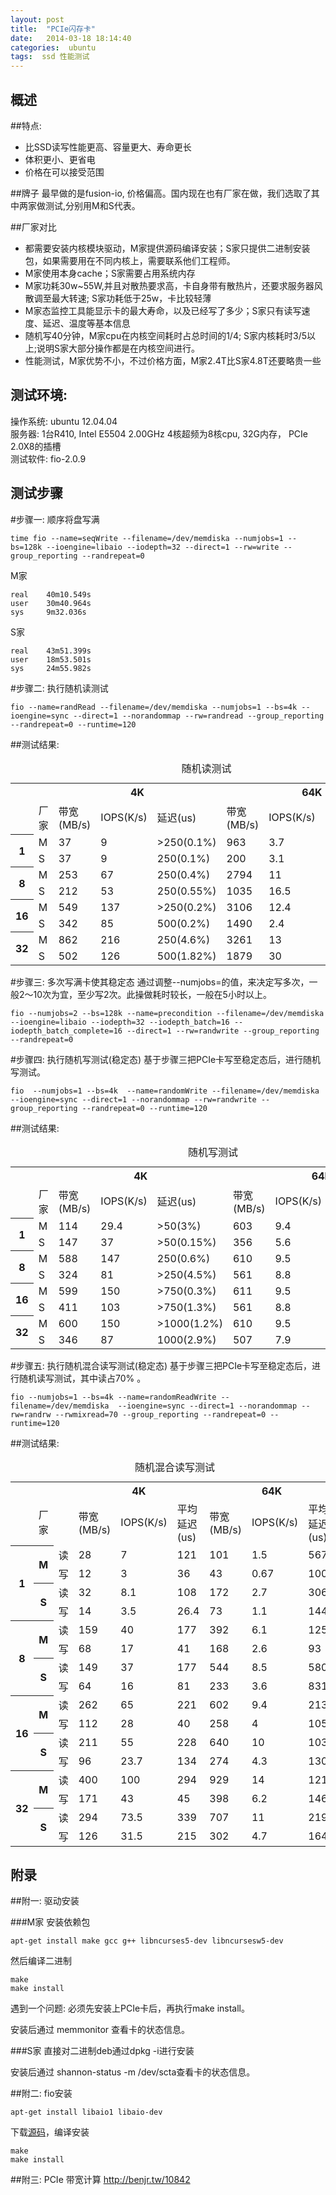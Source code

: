 ```yaml
---
layout: post
title:  "PCIe闪存卡"
date:   2014-03-18 18:14:40
categories:  ubuntu 
tags:  ssd 性能测试
---
```


概述
---
##特点:

-  比SSD读写性能更高、容量更大、寿命更长
-  体积更小、更省电
-  价格在可以接受范围


##牌子
最早做的是fusion-io, 价格偏高。国内现在也有厂家在做，我们选取了其中两家做测试,分别用M和S代表。

##厂家对比

- 都需要安装内核模块驱动，M家提供源码编译安装；S家只提供二进制安装包，如果需要用在不同内核上，需要联系他们工程师。
- M家使用本身cache；S家需要占用系统内存
- M家功耗30w~55W,并且对散热要求高，卡自身带有散热片，还要求服务器风散调至最大转速; S家功耗低于25w，卡比较轻薄
- M家态监控工具能显示卡的最大寿命，以及已经写了多少；S家只有读写速度、延迟、温度等基本信息
- 随机写40分钟，M家cpu在内核空间耗时占总时间的1/4; S家内核耗时3/5以上;说明S家大部分操作都是在内核空间进行。
- 性能测试，M家优势不小，不过价格方面，M家2.4T比S家4.8T还要略贵一些

测试环境:
---
操作系统: ubuntu 12.04.04 <br>
服务器:  1台R410,  Intel  E5504 2.00GHz 4核超频为8核cpu, 32G内存， PCIe 2.0X8的插槽 <br>
测试软件: fio-2.0.9

测试步骤
---
#步骤一: 顺序将盘写满

```
time fio --name=seqWrite --filename=/dev/memdiska --numjobs=1 --bs=128k --ioengine=libaio --iodepth=32 --direct=1 --rw=write --group_reporting --randrepeat=0
```
M家<br>

```
real    40m10.549s
user    30m40.964s
sys     9m32.036s
```
S家<br>

```
real    43m51.399s
user    18m53.501s
sys     24m55.982s
```

#步骤二:  执行随机读测试

```
fio --name=randRead --filename=/dev/memdiska --numjobs=1 --bs=4k --ioengine=sync --direct=1 --norandommap --rw=randread --group_reporting --randrepeat=0 --runtime=120
```

##测试结果:
<table>
<caption>随机读测试</caption>
<tbody>
<tr><td></td><td><em></em></td> <th colspan="3">4K</th></td><th colspan="3">64K</th></td></tr>
<tr><td></td><td>厂家</td><td>带宽(MB/s)</td><td>IOPS(K/s)</td><td>延迟(us)</td><td>带宽(MB/s)</td><td>IOPS(K/s)</td><td>延迟(us)</td></tr>
<tr><th rowspan="2">1</th><td>M</td><td>37</td><td>9</td><td>>250(0.1%)</td><td>963</td><td>3.7</td><td>>500(0.56%)</td></tr>
<td>S</td><td>37</td><td>9</td><td>250(0.1%)</td><td>200</td><td>3.1</td><td>>1000(1.18%)</td></tr>

<tr><th rowspan="2">8</th><td>M</td><td>253</td><td>67</td><td>250(0.4%)</td><td>2794</td><td>11</td><td>>1000(1.53%)</td></tr>
<td>S</td><td>212</td><td>53</td><td>250(0.55%)</td><td>1035</td><td>16.5</td><td>500(0.56%)</td></tr>

<tr><th rowspan="2">16</th><td>M</td><td>549</td><td>137</td><td>>250(0.2%)</td><td>3106</td><td>12.4</td><td>>2000(3.9%)</td></tr>
<td>S</td><td>342</td><td>85</td><td>500(0.2%)</td><td>1490</td><td>2.4</td><td>2000(0.85%)</td></tr>

<tr><th rowspan="2">32</th><td>M</td><td>862</td><td>216</td><td>250(4.6%)</td><td>3261</td><td>13</td><td>>4000(4.4%)</td></tr>
<td>S</td><td>502</td><td>126</td><td>500(1.82%)</td><td>1879</td><td>30</td><td>4000(1.04%)</td></tr>
</tbody>
</table>

#步骤三:  多次写满卡使其稳定态
通过调整--numjobs=的值，来决定写多次，一般2～10次为宜，至少写2次。此操做耗时较长，一般在5小时以上。<br>

```
fio --numjobs=2 --bs=128k --name=precondition --filename=/dev/memdiska  --ioengine=libaio --iodepth=32 --iodepth_batch=16 --iodepth_batch_complete=16 --direct=1 --rw=randwrite --group_reporting --randrepeat=0
```

#步骤四:  执行随机写测试(稳定态)
基于步骤三把PCIe卡写至稳定态后，进行随机写测试。<br>

```
fio  --numjobs=1 --bs=4k  --name=randomWrite --filename=/dev/memdiska   --ioengine=sync --direct=1 --norandommap --rw=randwrite --group_reporting --randrepeat=0 --runtime=120
```

##测试结果:
<table>
<caption>随机写测试</caption>
<tbody>
<tr><td></td><td><em></em></td> <th colspan="3">4K</th></td><th colspan="3">64K</th></td></tr>
<tr><td></td><td>厂家</td><td>带宽(MB/s)</td><td>IOPS(K/s)</td><td>延迟(us)</td><td>带宽(MB/s)</td><td>IOPS(K/s)</td><td>延迟(us)</td></tr>
<tr><th rowspan="2">1</th><td>M</td><td>114</td><td>29.4</td><td>>50(3%)</td><td>603</td><td>9.4</td><td>>500(0.38%)</td></tr>
<td>S</td><td>147</td><td>37</td><td>>50(0.15%)</td><td>356</td><td>5.6</td><td>>500(0.9%)</td></tr>

<tr><th rowspan="2">8</th><td>M</td><td>588</td><td>147</td><td>250(0.6%)</td><td>610</td><td>9.5</td><td>>2000(0.02%)</td></tr>
<td>S</td><td>324</td><td>81</td><td>>250(4.5%)</td><td>561</td><td>8.8</td><td>>10000(1.15%)</td></tr>

<tr><th rowspan="2">16</th><td>M</td><td>599</td><td>150</td><td>>750(0.3%)</td><td>611</td><td>9.5</td><td>>4000(0.01%)</td></tr>
<td>S</td><td>411</td><td>103</td><td>>750(1.3%)</td><td>561</td><td>8.8</td><td>>4000(13.5%)</td></tr>

<tr><th rowspan="2">32</th><td>M</td><td>600</td><td>150</td><td>>1000(1.2%)</td><td>610</td><td>9.5</td><td>>10000(0.01%) </td></tr>
<td>S</td><td>346</td><td>87</td><td>1000(2.9%)</td><td>507</td><td>7.9</td><td>10000(9.99%)</td></tr>
</tbody>
</table>

#步骤五:  执行随机混合读写测试(稳定态)
基于步骤三把PCIe卡写至稳定态后，进行随机读写测试，其中读占70% 。

```
fio --numjobs=1 --bs=4k --name=randomReadWrite --filename=/dev/memdiska  --ioengine=sync --direct=1 --norandommap --rw=randrw --rwmixread=70 --group_reporting --randrepeat=0 --runtime=120
```
##测试结果:
<table>
<caption>随机混合读写测试</caption>
<tbody>
<tr><td></td><td><em></em></td></td><td><th colspan="3">4K</th></td><th colspan="3">64K</th></td></tr>

<tr><td></td><td>厂家</td><td></td><td>带宽(MB/s)</td><td>IOPS(K/s)</td><td>平均延迟(us)</td><td>带宽(MB/s)</td><td>IOPS(K/s)</td><td>平均延迟(us)</td></tr>
<tr><th rowspan="4">1</th><th rowspan="2">M</th><td>读</td><td>28</td><td>7</td><td>121</td><td>101</td><td>1.5</td><td>567</td></tr>
<tr><td>写</td><td>12</td><td>3</td><td>36</td><td>43</td><td>0.67</td><td>100</td></tr>

<tr><th rowspan="2">S</th><td>读</td><td>32</td><td>8.1</td><td>108</td><td>172</td><td>2.7</td><td>306</td></tr>
<tr><td>写</td><td>14</td><td>3.5</td><td>26.4</td><td>73</td><td>1.1</td><td>144</td></tr>


<tr><th rowspan="4">8</th><th rowspan="2">M</th><td>读</td><td>159</td><td>40</td><td>177</td><td>392</td><td>6.1</td><td>1258</td></tr>
<tr><td>写</td><td>68</td><td>17</td><td>41</td><td>168</td><td>2.6</td><td>93</td></tr>

<tr><th rowspan="2">S</th><td>读</td><td>149</td><td>37</td><td>177</td><td>544</td><td>8.5</td><td>580</td></tr>
<tr><td>写</td><td>64</td><td>16</td><td>81</td><td>233</td><td>3.6</td><td>831</td></tr>


<tr><th rowspan="4">16</th><th rowspan="2">M</th><td>读</td><td>262</td><td>65</td><td>221</td><td>602</td><td>9.4</td><td>2133</td></tr>
<tr><td>写</td><td>112</td><td>28</td><td>40</td><td>258</td><td>4</td><td>105</td></tr>

<tr><th rowspan="2">S</th><td>读</td><td>211</td><td>55</td><td>228</td><td>640</td><td>10</td><td>1034</td></tr>
<tr><td>写</td><td>96</td><td>23.7</td><td>134</td><td>274</td><td>4.3</td><td>1308</td></tr>


<tr><th rowspan="4">32</th><th rowspan="2">M</th><td>读</td><td>400</td><td>100</td><td>294</td><td>929</td><td>14</td><td>121</td></tr>
<tr><td>写</td><td>171</td><td>43</td><td>45</td><td>398</td><td>6.2</td><td>146</td></tr>

<tr><th rowspan="2">S</th><td>读</td><td>294</td><td>73.5</td><td>339</td><td>707</td><td>11</td><td>2190</td></tr>
<tr><td>写</td><td>126</td><td>31.5</td><td>215</td><td>302</td><td>4.7</td><td>1642</td></tr>

</tbody>
</table>

##

附录
---------
##附一:  驱动安装

###M家
安装依赖包

```
apt-get install make gcc g++ libncurses5-dev libncursesw5-dev
```
然后编译二进制

```
make
make install
```
遇到一个问题:
必须先安装上PCIe卡后，再执行make install。

安装后通过 memmonitor 查看卡的状态信息。

###S家
直接对二进制deb通过dpkg -i进行安装

安装后通过 shannon-status -m /dev/scta查看卡的状态信息。

##附二: fio安装

```
apt-get install libaio1 libaio-dev
```
下载[源码](http://freecode.com/projects/fio)，编译安装

```
make 
make install
```
##附三:  PCIe 带宽计算
http://benjr.tw/10842




